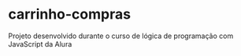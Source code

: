 # carrinho-compras
Projeto desenvolvido durante o curso de lógica de programação com JavaScript da Alura
